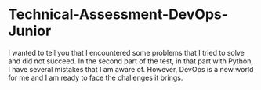# Technical-Assessment-DevOps-Junior

I wanted to tell you that I encountered some problems that I tried to solve and did not succeed. In the second part of the test, in that part with Python, I have several mistakes that I am aware of. However, DevOps is a new world for me and I am ready to face the challenges it brings.
